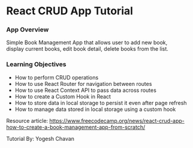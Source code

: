 # React CRUD App Tutorial

### App Overview

Simple Book Management App that allows user to add new book,
<br />
display current books, edit book detail, delete books from the list.

### Learning Objectives

- How to perform CRUD operations
- How to use React Router for navigation between routes
- How to use React Context API to pass data across routes
- How to create a Custom Hook in React
- How to store data in local storage to persist it even after page refresh
- How to manage data stored in local storage using a custom hook

Resource article:
https://www.freecodecamp.org/news/react-crud-app-how-to-create-a-book-management-app-from-scratch/

Tutorial By:
Yogesh Chavan
